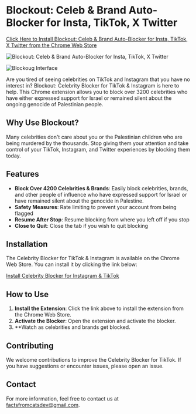 # Blockout: Celeb & Brand Auto-Blocker for Insta, TikTok, X Twitter

[Click Here to Install Blockout: Celeb & Brand Auto-Blocker for Insta, TikTok, X Twitter from the Chrome Web Store](https://chromewebstore.google.com/detail/blockout-celeb-brand-auto/pjeamocjemecehemagkegljddegedafo)

![Blockout: Celeb & Brand Auto-Blocker for Insta, TikTok, X Twitter](https://github.com/FactsFromCats/FactsFromCats/assets/169418602/cbd97b0a-5a28-4db0-8b70-7b53c3b53d9e)

![Blockoug Interface](https://github.com/FactsFromCats/FactsFromCats/assets/169418602/3c856ae1-6de1-4c04-940b-a12ceb47d81b)



Are you tired of seeing celebrities on TikTok and Instagram that you have no interest in? Blockout: Celebrity Blocker for TikTok & Instagram is here to help. This Chrome extension allows you to block over 3200 celebrities who have either expressed support for Israel or remained silent about the ongoing genocide of Palestinian people. 

## Why Use Blockout?

Many celebrities don't care about you or the Palestinian children who are being murdered by the thousands. Stop giving them your attention and take control of your TikTok, Instagram, and Twitter experiences by blocking them today.

## Features

- **Block Over 4200 Celebrities & Brands**: Easily block celebrities, brands, and other people of influence who have expressed support for Israel or have remained silent about the genocide in Palestine.
- **Safety Measures**: Rate limiting to prevent your account from being flagged
- **Resume After Stop**: Resume blocking from where you left off if you stop
- **Close to Quit**: Close the tab if you wish to quit blocking

## Installation

The Celebrity Blocker for TikTok & Instagram is available on the Chrome Web Store. You can install it by clicking the link below:

[Install Celebrity Blocker for Instagram &  TikTok](https://chromewebstore.google.com/detail/blockout-celeb-brand-auto/pjeamocjemecehemagkegljddegedafo)

## How to Use

1. **Install the Extension**: Click the link above to install the extension from the Chrome Web Store.
2. **Activate the Blocker**: Open the extension and activate the blocker.
3. **Watch as celebrities and brands get blocked.

## Contributing

We welcome contributions to improve the Celebrity Blocker for TikTok. If you have suggestions or encounter issues, please open an issue.

## Contact

For more information, feel free to contact us at [factsfromcatsdev@gmail.com](mailto:factsfromcatsdev@gmail.com).
